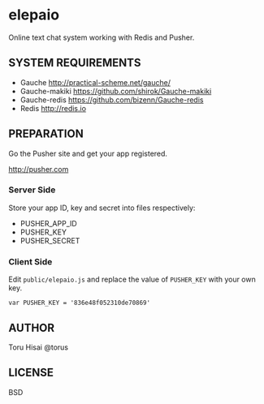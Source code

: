 elepaio
=======

Online text chat system working with Redis and Pusher.

SYSTEM REQUIREMENTS
-------------------

- Gauche http://practical-scheme.net/gauche/
- Gauche-makiki https://github.com/shirok/Gauche-makiki
- Gauche-redis https://github.com/bizenn/Gauche-redis
- Redis http://redis.io

PREPARATION
-----------

Go the Pusher site and get your app registered.

http://pusher.com

### Server Side

Store your app ID, key and secret into files respectively:

- PUSHER_APP_ID
- PUSHER_KEY
- PUSHER_SECRET

### Client Side

Edit `public/elepaio.js` and replace the value of `PUSHER_KEY` with your own key.

    var PUSHER_KEY = '836e48f052310de70869'

AUTHOR
------

Toru Hisai @torus

LICENSE
-------

BSD
